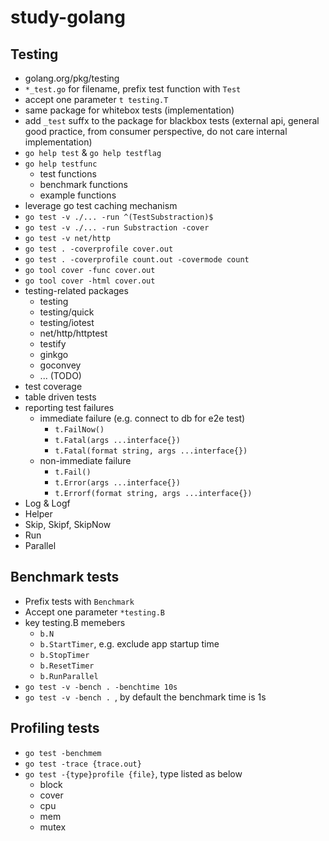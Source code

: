 # study-golang



## Testing

- golang.org/pkg/testing
- `*_test.go` for filename, prefix test function with `Test`
- accept one parameter `t testing.T`
- same package for whitebox tests (implementation)
- add `_test` suffx to the package for blackbox tests (external api, general good practice, from consumer perspective, do not care internal implementation)
- `go help test` & `go help testflag`
- `go help testfunc`
  - test functions
  - benchmark functions
  - example functions
- leverage go test caching mechanism
- `go test -v ./... -run ^(TestSubstraction)$`
- `go test -v ./... -run Substraction -cover`
- `go test -v net/http`
- `go test . -coverprofile cover.out` 
- `go test . -coverprofile count.out -covermode count`
- `go tool cover -func cover.out`
- `go tool cover -html cover.out`
- testing-related packages
  - testing
  - testing/quick
  - testing/iotest
  - net/http/httptest
  - testify
  - ginkgo
  - goconvey
  - ... (TODO)
- test coverage
- table driven tests
- reporting test failures
  - immediate failure (e.g. connect to db for e2e test)
    - `t.FailNow()`
    - `t.Fatal(args ...interface{})`
    - `t.Fatal(format string, args ...interface{})`
  - non-immediate failure
    - `t.Fail()`
    - `t.Error(args ...interface{})`
    - `t.Errorf(format string, args ...interface{})`
- Log & Logf
- Helper 
- Skip, Skipf, SkipNow
- Run
- Parallel

## Benchmark tests

- Prefix tests with `Benchmark`
- Accept one parameter `*testing.B`
- key testing.B memebers
  - `b.N`
  - `b.StartTimer`, e.g. exclude app startup time
  - `b.StopTimer`
  - `b.ResetTimer`
  - `b.RunParallel`
- `go test -v -bench . -benchtime 10s`
- `go test -v -bench . `, by default the benchmark time is 1s

## Profiling tests

- `go test -benchmem`
- `go test -trace {trace.out}`
- `go test -{type}profile {file}`, type listed as below
  - block
  - cover
  - cpu
  - mem
  - mutex